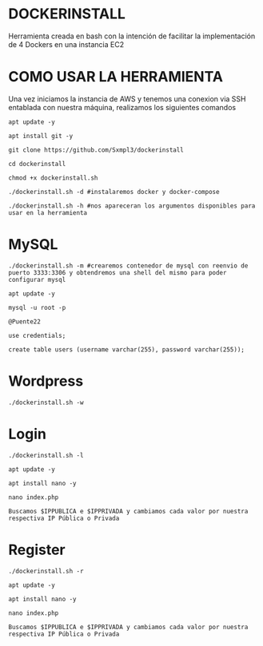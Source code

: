 # DOCKERINSTALL

Herramienta creada en bash con la intención de facilitar la implementación de 4 Dockers en una instancia EC2

# COMO USAR LA HERRAMIENTA

Una vez iniciamos la instancia de AWS y tenemos una conexion via SSH entablada con nuestra máquina, realizamos los siguientes comandos

    apt update -y
  
    apt install git -y

    git clone https://github.com/Sxmpl3/dockerinstall
  
    cd dockerinstall
  
    chmod +x dockerinstall.sh
  
    ./dockerinstall.sh -d #instalaremos docker y docker-compose
  
    ./dockerinstall.sh -h #nos apareceran los argumentos disponibles para usar en la herramienta

# MySQL

    ./dockerinstall.sh -m #crearemos contenedor de mysql con reenvio de puerto 3333:3306 y obtendremos una shell del mismo para poder configurar mysql
  
    apt update -y 
  
    mysql -u root -p
  
    @Puente22
  
    use credentials;

    create table users (username varchar(255), password varchar(255));
    

# Wordpress
  
    ./dockerinstall.sh -w

    
# Login
  
    ./dockerinstall.sh -l
    
    apt update -y
    
    apt install nano -y
    
    nano index.php
    
    Buscamos $IPPUBLICA e $IPPRIVADA y cambiamos cada valor por nuestra respectiva IP Pública o Privada
    
# Register
  
    ./dockerinstall.sh -r
    
    apt update -y
    
    apt install nano -y
    
    nano index.php
    
    Buscamos $IPPUBLICA e $IPPRIVADA y cambiamos cada valor por nuestra respectiva IP Pública o Privada
  
  
  
  
